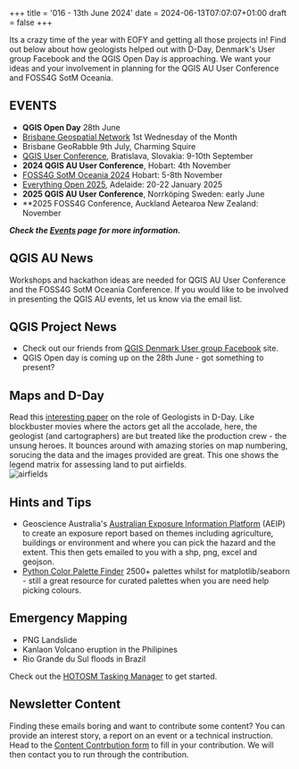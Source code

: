 +++
title = '016 - 13th June 2024'
date = 2024-06-13T07:07:07+01:00
draft = false
+++


Its a crazy time of the year with EOFY and getting all those projects in! Find out below about how geologists helped out with D-Day, Denmark's User group Facebook and the QGIS Open Day is approaching. We want your ideas and your involvement in planning for the QGIS AU User Conference and FOSS4G SotM Oceania.

## EVENTS 
- **QGIS Open Day** 28th June
- [Brisbane Geospatial Network](https://www.linkedin.com/groups/4182934/) 1st Wednesday of the Month 
-  Brisbane GeoRabble 9th July, Charming Squire
-  [QGIS User Conference](https://uc2024.qgis.sk/), Bratislava, Slovakia: 9-10th September  
- **2024 QGIS AU User Conference**, Hobart: 4th November  
-  [FOSS4G SotM Oceania 2024](https://2024.foss4g-oceania.org/) Hobart: 5-8th November
- [Everything Open 2025](https://2025.everythingopen.au/), Adelaide: 20-22 January 2025
- **2025 QGIS AU User Conference**, Norrköping Sweden: early June
- **2025 FOSS4G Conference, Auckland Aetearoa New Zealand: November

***Check the [Events](https://qgis-australia.org/events/) page for more information.***  

## QGIS AU News
Workshops and hackathon ideas are needed for QGIS AU User Conference and the FOSS4G SotM Oceania Conference. If you would like to be involved in presenting the QGIS AU events, let us know via the email list. 

## QGIS Project News
- Check out our friends from [QGIS Denmark User group Facebook](https://www.facebook.com/groups/1635564446702874/) site.  
- QGIS Open day is coming up on the 28th June - got something to present? 

## Maps and D-Day
Read this [interesting paper](https://geologyglasgow.org.uk/docs/017_283__specialistmapsprepared_1402305576.pdf) on the role of Geologists in D-Day. Like blockbuster movies where the actors get all the accolade, here, the geologist (and cartographers) are but treated like the production crew - the unsung heroes. It bounces around with amazing stories on map numbering, sorucing the data and the images provided are great. This one shows the legend matrix for assessing land to put airfields.  
![airfields](/images/dday_airfield.png)

## Hints and Tips
- Geoscience Australia's [Australian Exposure Information Platform](https://www.aeip.ga.gov.au/) (AEIP) to create an exposure report based on themes including agriculture, buildings or environment and where you can pick the hazard and the extent. This then gets emailed to you with a shp, png, excel and geojson. 
- [Python Color Palette Finder](https://python-graph-gallery.com/color-palette-finder/) 2500+ palettes whilst for matplotlib/seaborn - still a great resource for curated palettes when you are need help picking colours. 

## Emergency Mapping
- PNG Landslide
- Kanlaon Volcano eruption in the Philipines
- Rio Grande du Sul floods in Brazil

Check out the [HOTOSM Tasking Manager](https://tasks.hotosm.org/explore) to get started. 

## Newsletter Content
Finding these emails boring and want to contribute some content? You can provide an interest story, a report on an event or a technical instruction. Head to the [Content Contrbution form](https://forms.gle/2DPXq5Y8wqnc7KhS8) to fill in your contribution. We will then contact you to run through the contribution. 
